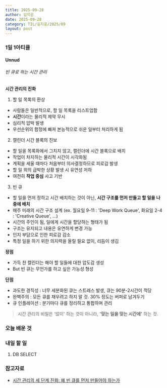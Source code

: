 ```yaml
---
title: 2025-09-28
author: 길지운
date: 2025-09-28
category: TIL/길지운/2025/09
layout: post
---
```


### 1일 1아티클
#### Unnud
###### 빈 큐로 하는 시간 관리
**시간 관리의 진화**
1. 할 일 목록의 환상
  - 사람들은 일반적으로, 할 일 목록을 리스트업함
  - **시간**이라는 물리적 제약 무시
  - 심리적 압박 발생
  - 우선순위의 함정에 빠져 본능적으로 쉬운 일부터 처리하게 됨
2. 캘린더 시간 블록의 진보
  - 할 일을 목록화에서 그치지 않고, 캘린더에 시간 블록으로 배치
  - 작업이 차지하는 물리적 시간이 시각화됨
  - 계획을 세울 때마다 처음부터 의사결정하므로 피로감 발생
  - 할 일 외의 급박한 상황 발생 시 유연성 저하
  - 여전히 **작업 중심** 사고 기반
3. 빈 큐
  - 할 일을 먼저 정하고 시간 배치하는 것이 아닌, **시간 구조를 먼저 만들고 할 일을 나중에 배치**
  - 매주 미래의 시간 구조 설계 (ex. 월요일 9-11 : 'Deep Work Queue', 화요일 2-4 : 'Creative Queue', ...)
  - 시간의 주인이 됨, 일에게 시간을 할당하는 형태가 됨
  - 구조는 유지되고 내용은 유연하게 변경 가능
  - 인지 부담으로 인한 피로감 감소
  - 특정 일을 하기 위한 의지력을 올릴 필요 없이, 리듬이 생김
  
**장점**
- 가득 찬 캘린더는 해야 할 일들에 대한 압도감 생성
- But 빈 큐는 무언가를 하고 싶은 가능성 형성
  
**단점**
- 과도한 경직성 : 너무 세분화된 큐는 스트레스 발생, 큐는 90분-2시간이 적당
- 완벽주의 : 모든 큐를 채우려고 하지 말 것. 30% 정도는 버퍼로 남겨두기
- 큐 인플레이션 : 분기마다 큐를 정리하고 통합하며 관리
  
> 시간 관리의 비밀은 '많이' 하는 것이 아니라, **'맞는 일을 맞는 시간에'** 하는 것.
  
### 오늘 배운 것
  
### 내일 할 일
1. DB SELECT
  
### 참고자료
- [시간 관리의 세 단계 진화: 왜 빈 큐를 먼저 만들어야 하는가](https://unnud.com/the-three-stage-evolution-of-time-management-why-you-should-create-an-empty-queue-first/)